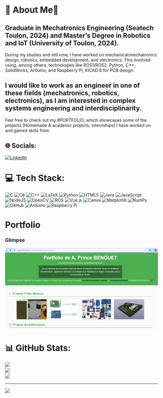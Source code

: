 # 💫 About Me💫

Graduate in Mechatronics Engineering (Seatech Toulon, 2024) and Master’s Degree in Robotics and IoT (University of Toulon, 2024).
--
During my studies and still now, I have worked on mechanical/mechatronics design, robotics, embedded development, and electronics. This involved using, among others, technologies like ROS1/ROS2, Python, C++, SolidWorks, Arduino, and Raspberry Pi, KICAD 8 for PCB design.

I would like to work as an engineer in one of these fields (mechatronics, robotics, electronics), as I am interested in complex systems engineering and interdisciplinarity.
--

Feel free to check out my #PORTFOLIO, which showcases some of the projects (Homemade & academic projects, internships) I have worked on and gained skills from.



## 🌐 Socials:
[![LinkedIn](https://img.shields.io/badge/LinkedIn-%230077B5.svg?logo=linkedin&logoColor=white)](https://www.linkedin.com/in/aimé-prince-benguet-b01347223/) 

# 💻 Tech Stack:
![C](https://img.shields.io/badge/c-%2300599C.svg?style=for-the-badge&logo=c&logoColor=white) ![C#](https://img.shields.io/badge/c%23-%23239120.svg?style=for-the-badge&logo=csharp&logoColor=white) ![C++](https://img.shields.io/badge/c++-%2300599C.svg?style=for-the-badge&logo=c%2B%2B&logoColor=white) ![LaTeX](https://img.shields.io/badge/latex-%23008080.svg?style=for-the-badge&logo=latex&logoColor=white) ![Python](https://img.shields.io/badge/python-3670A0?style=for-the-badge&logo=python&logoColor=ffdd54) ![HTML5](https://img.shields.io/badge/html5-%23E34F26.svg?style=for-the-badge&logo=html5&logoColor=white) ![Java](https://img.shields.io/badge/java-%23ED8B00.svg?style=for-the-badge&logo=openjdk&logoColor=white) ![JavaScript](https://img.shields.io/badge/javascript-%23323330.svg?style=for-the-badge&logo=javascript&logoColor=%23F7DF1E) ![NodeJS](https://img.shields.io/badge/node.js-6DA55F?style=for-the-badge&logo=node.js&logoColor=white) ![OpenCV](https://img.shields.io/badge/opencv-%23white.svg?style=for-the-badge&logo=opencv&logoColor=white) ![ROS](https://img.shields.io/badge/ros-%230A0FF9.svg?style=for-the-badge&logo=ros&logoColor=white) ![Vue.js](https://img.shields.io/badge/vue.js-%2335495e.svg?style=for-the-badge&logo=vuedotjs&logoColor=%234FC08D) ![Canva](https://img.shields.io/badge/Canva-%2300C4CC.svg?style=for-the-badge&logo=Canva&logoColor=white) ![Matplotlib](https://img.shields.io/badge/Matplotlib-%23ffffff.svg?style=for-the-badge&logo=Matplotlib&logoColor=black) ![NumPy](https://img.shields.io/badge/numpy-%23013243.svg?style=for-the-badge&logo=numpy&logoColor=white) ![GitHub](https://img.shields.io/badge/github-%23121011.svg?style=for-the-badge&logo=github&logoColor=white) ![Arduino](https://img.shields.io/badge/-Arduino-00979D?style=for-the-badge&logo=Arduino&logoColor=white) ![Raspberry Pi](https://img.shields.io/badge/-Raspberry_Pi-C51A4A?style=for-the-badge&logo=Raspberry-Pi)




# Portfolio
### Glimpse
[![Images Portfolio](https://github.com/BenguetAime/BenguetAime/raw/main/Images_Portfolio.png)](https://BenguetAime.github.io/Shared_MyStudentPortfolio.github.io/)






# 📊 GitHub Stats:
![](https://github-readme-stats.vercel.app/api?username=BenguetAime&theme=dark&hide_border=false&include_all_commits=false&count_private=false)<br/>
![](https://github-readme-streak-stats.herokuapp.com/?user=BenguetAime&theme=dark&hide_border=false)<br/>
![](https://github-readme-stats.vercel.app/api/top-langs/?username=BenguetAime&theme=dark&hide_border=false&include_all_commits=false&count_private=false&layout=compact)

---
[![](https://visitcount.itsvg.in/api?id=BenguetAime&icon=0&color=0)](https://visitcount.itsvg.in)




<!-- Proudly created with GPRM ( https://gprm.itsvg.in ) -->






<!-- <picture>

<source media="(prefers-color-scheme: dark)" srcset="https://raw.githubusercontent.com/BenguetAime/BenguetAime/output/github-snake-dark.svg" />
  <source media="(prefers-color-scheme: light)" srcset="https://raw.githubusercontent.com/BenguetAime/BenguetAime/output/github-snake.svg" />
  <img alt="github-snake" src="https://raw.githubusercontent.com/BenguetAime/BenguetAime/output/github-snake.svg" />
</picture>

-->


